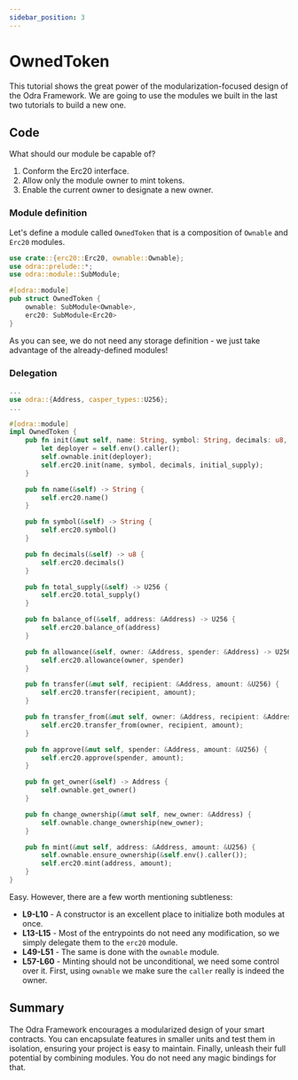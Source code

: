 ```yaml
---
sidebar_position: 3
---
```


# OwnedToken

This tutorial shows the great power of the modularization-focused design of the Odra Framework. We are going to use the modules we built in the last two tutorials to build a new one.

## Code
What should our module be capable of?

1. Conform the Erc20 interface.
2. Allow only the module owner to mint tokens.
3. Enable the current owner to designate a new owner.


### Module definition

Let's define a module called `OwnedToken` that is a composition of `Ownable` and `Erc20` modules.

```rust title=owned_token.rs showLineNumbers
use crate::{erc20::Erc20, ownable::Ownable};
use odra::prelude::*;
use odra::module::SubModule;

#[odra::module]
pub struct OwnedToken {
    ownable: SubModule<Ownable>,
    erc20: SubModule<Erc20>
}
```

As you can see, we do not need any storage definition - we just take advantage of the already-defined modules!

### Delegation

```rust title=owned_token.rs showLineNumbers
...
use odra::{Address, casper_types::U256};
...

#[odra::module]
impl OwnedToken {
    pub fn init(&mut self, name: String, symbol: String, decimals: u8, initial_supply: U256) {
        let deployer = self.env().caller();
        self.ownable.init(deployer);
        self.erc20.init(name, symbol, decimals, initial_supply);
    }

    pub fn name(&self) -> String {
        self.erc20.name()
    }

    pub fn symbol(&self) -> String {
        self.erc20.symbol()
    }

    pub fn decimals(&self) -> u8 {
        self.erc20.decimals()
    }

    pub fn total_supply(&self) -> U256 {
        self.erc20.total_supply()
    }

    pub fn balance_of(&self, address: &Address) -> U256 {
        self.erc20.balance_of(address)
    }

    pub fn allowance(&self, owner: &Address, spender: &Address) -> U256 {
        self.erc20.allowance(owner, spender)
    }

    pub fn transfer(&mut self, recipient: &Address, amount: &U256) {
        self.erc20.transfer(recipient, amount);
    }

    pub fn transfer_from(&mut self, owner: &Address, recipient: &Address, amount: &U256) {
        self.erc20.transfer_from(owner, recipient, amount);
    }

    pub fn approve(&mut self, spender: &Address, amount: &U256) {
        self.erc20.approve(spender, amount);
    }

    pub fn get_owner(&self) -> Address {
        self.ownable.get_owner()
    }

    pub fn change_ownership(&mut self, new_owner: &Address) {
        self.ownable.change_ownership(new_owner);
    }

    pub fn mint(&mut self, address: &Address, amount: &U256) {
        self.ownable.ensure_ownership(&self.env().caller());
        self.erc20.mint(address, amount);
    }
}
```

Easy. However, there are a few worth mentioning subtleness:

* **L9-L10** - A constructor is an excellent place to initialize both modules at once.
* **L13-L15** - Most of the entrypoints do not need any modification, so we simply delegate them to the `erc20` module.
* **L49-L51** - The same is done with the `ownable` module.
* **L57-L60** - Minting should not be unconditional, we need some control over it. First, using `ownable` we make sure the `caller` really is indeed the owner.

## Summary

The Odra Framework encourages a modularized design of your smart contracts. You can encapsulate features in smaller units and test them in isolation, ensuring your project is easy to maintain. Finally, unleash their full potential by combining modules. You do not need any magic bindings for that. 